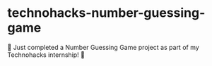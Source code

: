 # technohacks-number-guessing-game
🔢 Just completed a Number Guessing Game project as part of my Technohacks internship! 🎉
